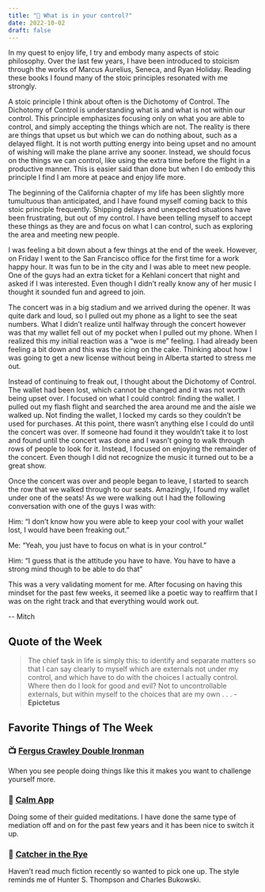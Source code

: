 ```yaml
---
title: "📜 What is in your control?"
date: 2022-10-02
draft: false
---
```


In my quest to enjoy life, I try and embody many aspects of stoic philosophy. Over the last few years, I have been introduced to stoicism through the works of Marcus Aurelius, Seneca, and Ryan Holiday. Reading these books I found many of the stoic principles resonated with me strongly.

A stoic principle I think about often is the Dichotomy of Control. The Dichotomy of Control is understanding what is and what is not within our control. This principle emphasizes focusing only on what you are able to control, and simply accepting the things which are not. The reality is there are things that upset us but which we can do nothing about, such as a delayed flight. It is not worth putting energy into being upset and no amount of wishing will make the plane arrive any sooner. Instead, we should focus on the things we can control, like using the extra time before the flight in a productive manner. This is easier said than done but when I do embody this principle I find I am more at peace and enjoy life more.

The beginning of the California chapter of my life has been slightly more tumultuous than anticipated, and I have found myself coming back to this stoic principle frequently. Shipping delays and unexpected situations have been frustrating, but out of my control. I have been telling myself to accept these things as they are and focus on what I can control, such as exploring the area and meeting new people.

I was feeling a bit down about a few things at the end of the week. However, on Friday I went to the San Francisco office for the first time for a work happy hour. It was fun to be in the city and I was able to meet new people. One of the guys had an extra ticket for a Kehlani concert that night and asked if I was interested. Even though I didn’t really know any of her music I thought it sounded fun and agreed to join.

The concert was in a big stadium and we arrived during the opener. It was quite dark and loud, so I pulled out my phone as a light to see the seat numbers. What I didn’t realize until halfway through the concert however was that my wallet fell out of my pocket when I pulled out my phone. When I realized this my initial reaction was a “woe is me” feeling. I had already been feeling a bit down and this was the icing on the cake. Thinking about how I was going to get a new license without being in Alberta started to stress me out.

Instead of continuing to freak out, I thought about the Dichotomy of Control. The wallet had been lost, which cannot be changed and it was not worth being upset over. I focused on what I could control: finding the wallet. I pulled out my flash flight and searched the area around me and the aisle we walked up. Not finding the wallet, I locked my cards so they couldn’t be used for purchases. At this point, there wasn’t anything else I could do until the concert was over. If someone had found it they wouldn’t take it to lost and found until the concert was done and I wasn’t going to walk through rows of people to look for it. Instead, I focused on enjoying the remainder of the concert. Even though I did not recognize the music it turned out to be a great show.

Once the concert was over and people began to leave, I started to search the row that we walked through to our seats. Amazingly, I found my wallet under one of the seats! As we were walking out I had the following conversation with one of the guys I was with:

Him: “I don’t know how you were able to keep your cool with your wallet lost, I would have been freaking out.”

Me: “Yeah, you just have to focus on what is in your control.”

Him: “I guess that is the attitude you have to have. You have to have a strong mind though to be able to do that”

This was a very validating moment for me. After focusing on having this mindset for the past few weeks, it seemed like a poetic way to reaffirm that I was on the right track and that everything would work out.

-- Mitch

## Quote of the Week

> The chief task in life is simply this: to identify and separate matters so that I can say clearly to myself which are externals not under my control, and which have to do with the choices I actually control. Where then do I look for good and evil? Not to uncontrollable externals, but within myself to the choices that are my own . . . - **Epictetus**

## Favorite Things of The Week

### 📺 [Fergus Crawley Double Ironman](https://www.youtube.com/watch?v=5nL_wqeXU7U&t=2525s)

When you see people doing things like this it makes you want to challenge yourself more.

### 🧠 [Calm App](https://www.calm.com/)

Doing some of their guided meditations. I have done the same type of mediation off and on for the past few years and it has been nice to switch it up.

### 📗 [Catcher in the Rye](https://www.goodreads.com/book/show/5107.The_Catcher_in_the_Rye)

Haven’t read much fiction recently so wanted to pick one up. The style reminds me of Hunter S. Thompson and Charles Bukowski.
